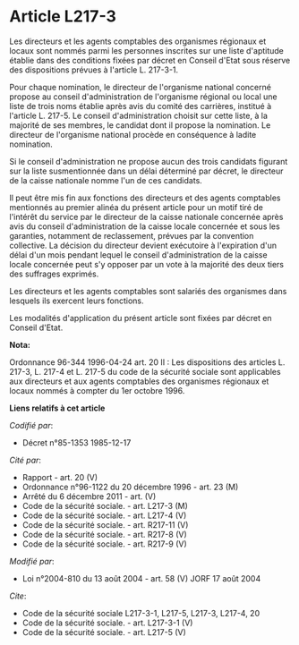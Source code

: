 # Article L217-3

Les directeurs et les agents comptables des organismes régionaux et locaux sont nommés parmi les personnes inscrites sur une
liste d'aptitude établie dans des conditions fixées par décret en Conseil d'Etat sous réserve des dispositions prévues à
l'article L. 217-3-1. 

Pour chaque nomination, le directeur de l'organisme national concerné propose au conseil d'administration de l'organisme
régional ou local une liste de trois noms établie après avis du comité des carrières, institué à l'article L. 217-5. Le
conseil d'administration choisit sur cette liste, à la majorité de ses membres, le candidat dont il propose la nomination. Le
directeur de l'organisme national procède en conséquence à ladite nomination. 

Si le conseil d'administration ne propose aucun des trois candidats figurant sur la liste susmentionnée dans un délai
déterminé par décret, le directeur de la caisse nationale nomme l'un de ces candidats. 

Il peut être mis fin aux fonctions des directeurs et des agents comptables mentionnés au premier alinéa du présent article
pour un motif tiré de l'intérêt du service par le directeur de la caisse nationale concernée après avis du conseil
d'administration de la caisse locale concernée et sous les garanties, notamment de reclassement, prévues par la convention
collective. La décision du directeur devient exécutoire à l'expiration d'un délai d'un mois pendant lequel le conseil
d'administration de la caisse locale concernée peut s'y opposer par un vote à la majorité des deux tiers des suffrages
exprimés. 

Les directeurs et les agents comptables sont salariés des organismes dans lesquels ils exercent leurs fonctions. 

Les modalités d'application du présent article sont fixées par décret en Conseil d'Etat.

**Nota:**

Ordonnance 96-344 1996-04-24 art. 20 II : Les dispositions des articles L. 217-3, L. 217-4 et L. 217-5 du code de la sécurité
sociale sont applicables aux directeurs et aux agents comptables des organismes régionaux et locaux nommés à compter du 1er
octobre 1996.

**Liens relatifs à cet article**

_Codifié par_:

  - Décret n°85-1353 1985-12-17

_Cité par_:

  - Rapport - art. 20 (V)
  - Ordonnance n°96-1122 du 20 décembre 1996 - art. 23 (M)
  - Arrêté du 6 décembre 2011 - art. (V)
  - Code de la sécurité sociale. - art. L217-3 (M)
  - Code de la sécurité sociale. - art. L217-4 (V)
  - Code de la sécurité sociale. - art. R217-11 (V)
  - Code de la sécurité sociale. - art. R217-8 (V)
  - Code de la sécurité sociale. - art. R217-9 (V)

_Modifié par_:

  - Loi n°2004-810 du 13 août 2004 - art. 58 (V) JORF 17 août 2004

_Cite_:

  - Code de la sécurité sociale L217-3-1, L217-5, L217-3, L217-4, 20
  - Code de la sécurité sociale. - art. L217-3-1 (V)
  - Code de la sécurité sociale. - art. L217-5 (V)
